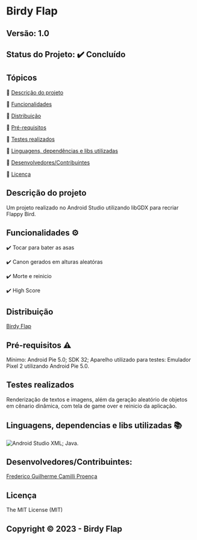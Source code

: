 # Birdy Flap
## Versão: 1.0
## Status do Projeto: ✔️ Concluído

## Tópicos
🔹 [Descrição do projeto ](#descrição-do-projeto)

🔹 [Funcionalidades](#funcionalidades)

🔹 [Distribuição](#distribuição)

🔹 [Pré-requisitos](#pré-requisitos)

🔹 [Testes realizados](#testes-realizados)

🔹 [Linguagens, dependências e libs utilizadas](#linguagens-dependências-e-libs-utilizadas)

🔹 [Desenvolvedores/Contribuintes](#desenvolvedores/contribuintes:)

🔹 [Licença](#licença)

## Descrição do projeto
Um projeto realizado no Android Studio utilizando libGDX para recriar Flappy Bird.

## Funcionalidades ⚙️
✔️ Tocar para bater as asas

✔️ Canon gerados em alturas aleatóras

✔️ Morte e reinicio

✔️ High Score

## Distribuição
[Birdy Flap](https://github.com/Jooper8/BirdyFlap)

## Pré-requisitos ⚠️    
Mínimo:
Android Pie 5.0;
SDK 32; 
Aparelho utilizado para testes:
Emulador Pixel 2 utilizando Android Pie 5.0.

## Testes realizados
Renderização de textos e imagens, além da geração aleatório de objetos em cênario dinâmica, com tela de game over e reinicio da aplicação.

## Linguagens, dependencias e libs utilizadas 📚
![Android Studio](https://img.shields.io/badge/Android-3DDC84?style=for-the-badge&logo=android&logoColor=white)
XML;
Java.

## Desenvolvedores/Contribuintes:
[Frederico Guilherme Camilli Proença](https://github.com/Jooper8)

## Licença
The MIT License (MIT)

## Copyright ©️ 2023 - Birdy Flap
